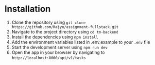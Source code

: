 # Installation

1. Clone the repository using `git clone https://github.com/Rajyo/assignment-fullstack.git`
2. Navigate to the project directory using `cd tm-backend`
3. Install the dependencies using `npm install`
4. Add the environment variables listed in .env.example to your `.env` file
5. Start the development server using `npm run dev`
6. Open the app in your browser by navigating to `http://localhost:8000/api/v1/tasks`
